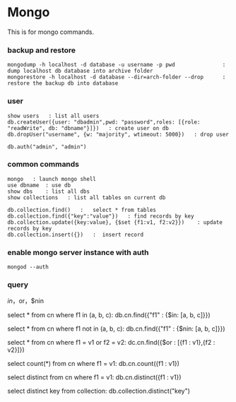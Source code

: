 # Mongo

This is for mongo commands.


### backup and restore

```
mongodump -h localhost -d database -u username -p pwd               :   dump localhost db database into archive folder
mongorestore -h localhost -d database --dir=arch-folder --drop      :   restore the backup db into database
```

### user 

```
show users   : list all users
db.createUser({user: "dbadmin",pwd: "password",roles: [{role: "readWrite", db: "dbname"}]})   : create user on db
db.dropUser("username", {w: "majority", wtimeout: 5000})   : drop user

db.auth("admin", "admin")
```


### common commands

```
mongo   : launch mongo shell
use dbname  : use db
show dbs    : list all dbs
show collections   : list all tables on current db

db.collection.find()   :   select * from tables
db.collection.find({"key":"value"})   : find records by key
db.collection.update({key:value}, {$set {f1:v1, f2:v2}})    : update records by key
db.collection.insert({})   :  insert record
```

### enable mongo server instance with auth
```
mongod --auth
```


### query

$in，$or，$nin

select * from cn where f1 in (a, b, c):
db.cn.find({"f1" : {$in: [a, b, c]}})

select * from cn where f1 not in (a, b, c):
db.cn.find({"f1" : {$nin: [a, b, c]}})

select * from cn where f1 = v1 or f2 = v2:
dc.cn.find({$or : [{f1 : v1},{f2 : v2}]})

select count(*) from cn where f1 = v1:
db.cn.count({f1 : v1})

select distinct from cn where f1 = v1:
db.cn.distinct({f1 : v1})
  
select distinct key from collection:
db.collection.distinct("key")

